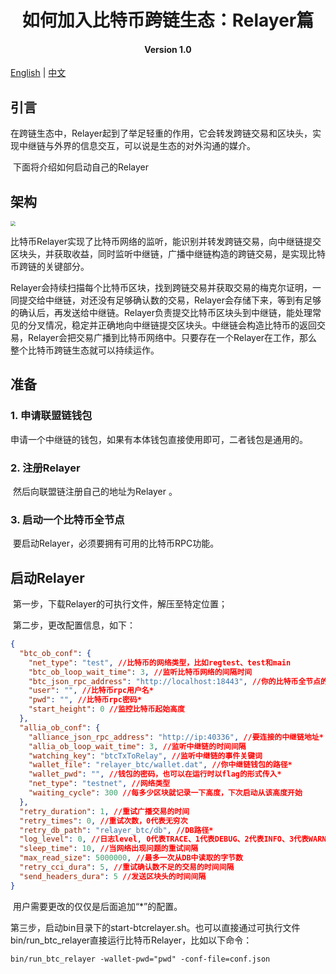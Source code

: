 <h1 align="center">如何加入比特币跨链生态：Relayer篇</h1>
<h4 align="center">Version 1.0 </h4>

[English]() | [中文](./README_CN.md)

## 引言

​	在跨链生态中，Relayer起到了举足轻重的作用，它会转发跨链交易和区块头，实现中继链与外界的信息交互，可以说是生态的对外沟通的媒介。

​	下面将介绍如何启动自己的Relayer

## 架构

<img src="/Users/zou/go/src/github.com/ontio/cross-chain/btc/pic/relayer.png" style="zoom:50%;" />

​	比特币Relayer实现了比特币网络的监听，能识别并转发跨链交易，向中继链提交区块头，并获取收益，同时监听中继链，广播中继链构造的跨链交易，是实现比特币跨链的关键部分。

​	Relayer会持续扫描每个比特币区块，找到跨链交易并获取交易的梅克尔证明，一同提交给中继链，对还没有足够确认数的交易，Relayer会存储下来，等到有足够的确认后，再发送给中继链。Relayer负责提交比特币区块头到中继链，能处理常见的分叉情况，稳定并正确地向中继链提交区块头。中继链会构造比特币的返回交易，Relayer会把交易广播到比特币网络中。只要存在一个Relayer在工作，那么整个比特币跨链生态就可以持续运作。

## 准备

### 1. 申请联盟链钱包

​	申请一个中继链的钱包，如果有本体钱包直接使用即可，二者钱包是通用的。

### 2. 注册Relayer

​	然后向联盟链注册自己的地址为Relayer 。

### 3. 启动一个比特币全节点

​	要启动Relayer，必须要拥有可用的比特币RPC功能。

## 启动Relayer

​	第一步，下载Relayer的可执行文件，解压至特定位置；

​	第二步，更改配置信息，如下：

```json
{
  "btc_ob_conf": {
    "net_type": "test", //比特币的网络类型，比如regtest、test和main
    "btc_ob_loop_wait_time": 3, //监听比特币网络的间隔时间
    "btc_json_rpc_address": "http://localhost:18443", //你的比特币全节点的rpc地址*
    "user": "", //比特币rpc用户名*
    "pwd": "", //比特币rpc密码*
    "start_height": 0 //监控比特币起始高度
  },
  "allia_ob_conf": {
    "alliance_json_rpc_address": "http://ip:40336", //要连接的中继链地址*
    "allia_ob_loop_wait_time": 3, //监听中继链的时间间隔
    "watching_key": "btcTxToRelay", //监听中继链的事件关键词
    "wallet_file": "relayer_btc/wallet.dat", //你中继链钱包的路径*
    "wallet_pwd": "", //钱包的密码，也可以在运行时以flag的形式传入*
    "net_type": "testnet", //网络类型
    "waiting_cycle": 300 //每多少区块就记录一下高度，下次启动从该高度开始
  },
  "retry_duration": 1, //重试广播交易的时间
  "retry_times": 0, //重试次数，0代表无穷次
  "retry_db_path": "relayer_btc/db", //DB路径*
  "log_level": 0, //日志level, 0代表TRACE、1代表DEBUG、2代表INFO、3代表WARN、4代表ERROR
  "sleep_time": 10, //当网络出现问题的重试间隔
  "max_read_size": 5000000, //最多一次从DB中读取的字节数
  "retry_cci_dura": 5, //重试确认数不足的交易的时间间隔
  "send_headers_dura": 5 //发送区块头的时间间隔
}
```

​	用户需要更改的仅仅是后面追加“*”的配置。

​	第三步，启动bin目录下的start-btcrelayer.sh。也可以直接通过可执行文件bin/run_btc_relayer直接运行比特币Relayer，比如以下命令：

```shell
bin/run_btc_relayer -wallet-pwd="pwd" -conf-file=conf.json
```

